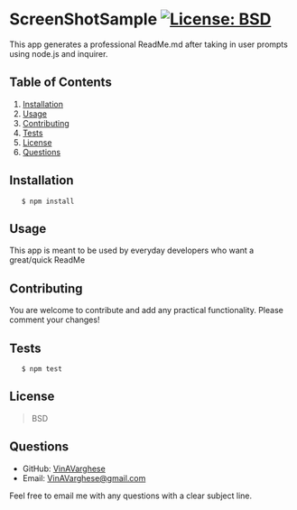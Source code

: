 # ScreenShotSample [![License: BSD](https://img.shields.io/badge/License-BSD%203--Clause-blue.svg)](https://opensource.org/licenses/BSD-3-Clause)
  This app generates a professional ReadMe.md after taking in user prompts using node.js and inquirer.
  ## Table of Contents
  1. [Installation](#Installation)
  2. [Usage](#Usage)
  3. [Contributing](#Contributing)
  4. [Tests](#Tests)
  5. [License](#License)
  6. [Questions](#Questions)
  ## Installation
       $ npm install
  ## Usage
  This app is meant to be used by everyday developers who want a great/quick ReadMe
  ## Contributing
  You are welcome to contribute and add any practical functionality. Please comment your changes!
  ## Tests
       $ npm test
  ## License
  >BSD 
  ## Questions

  * GitHub: [VinAVarghese](https://github.com/VinAVarghese)
  * Email: [VinAVarghese@gmail.com](mailto:VinAVarghese@gmail.com)
  
  Feel free to email me with any questions with a clear subject line.
